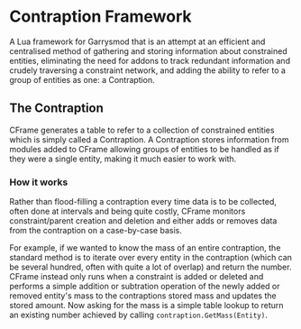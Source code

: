 # Contraption Framework
A Lua framework for Garrysmod that is an attempt at an efficient and centralised method of gathering and storing information about constrained entities, eliminating the need for addons to track redundant information and crudely traversing a constraint network, and adding the ability to refer to a group of entities as one: a Contraption.

## The Contraption
CFrame generates a table to refer to a collection of constrained entities which is simply called a Contraption. A Contraption stores information from modules added to CFrame allowing groups of entities to be handled as if they were a single entity, making it much easier to work with.

### How it works
Rather than flood-filling a contraption every time data is to be collected, often done at intervals and being quite costly, CFrame monitors constraint/parent creation and deletion and either adds or removes data from the contraption on a case-by-case basis.

For example, if we wanted to know the mass of an entire contraption, the standard method is to iterate over every entity in the contraption (which can be several hundred, often with quite a lot of overlap) and return the number.
CFrame instead only runs when a constraint is added or deleted and performs a simple addition or subtration operation of the newly added or removed entity's mass to the contraptions stored mass and updates the stored amount. Now asking for the mass is a simple table lookup to return an existing number achieved by calling ```contraption.GetMass(Entity)```.
